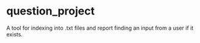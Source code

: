 # question_project
A tool for indexing into .txt files and report finding an input from a user if it exists.
